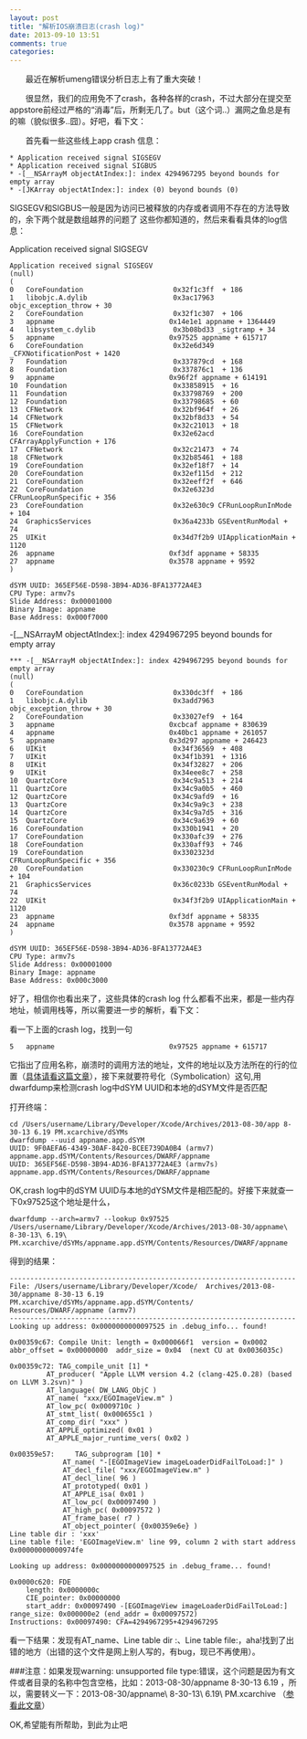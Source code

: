 ```yaml
---
layout: post
title: "解析IOS崩溃日志(crash log)"
date: 2013-09-10 13:51
comments: true
categories: 
---
```



&emsp;&emsp;最近在解析umeng错误分析日志上有了重大突破！

&emsp;&emsp;很显然，我们的应用免不了crash，各种各样的crash，不过大部分在提交至appstore前经过严格的“消毒”后，所剩无几了。but（这个词..）漏网之鱼总是有的嘛（貌似很多..囧）。好吧，看下文：

&emsp;&emsp;首先看一些这些线上app crash 信息：

	* Application received signal SIGSEGV
	* Application received signal SIGBUS
	* -[__NSArrayM objectAtIndex:]: index 4294967295 beyond bounds for empty array
	* -[JKArray objectAtIndex:]: index (0) beyond bounds (0)
	
SIGSEGV和SIGBUS一般是因为访问已被释放的内存或者调用不存在的方法导致的，余下两个就是数组越界的问题了
这些你都知道的，然后来看看具体的log信息：
	
Application received signal SIGSEGV

	Application received signal SIGSEGV
	(null)
	(
	0   CoreFoundation                      0x32f1c3ff  + 186
	1   libobjc.A.dylib                     0x3ac17963 objc_exception_throw + 30
	2   CoreFoundation                      0x32f1c307  + 106
	3   appname                            0x14e1e1 appname + 1364449
	4   libsystem_c.dylib                   0x3b08bd33 _sigtramp + 34
	5   appname                            0x97525 appname + 615717
	6   CoreFoundation                      0x32e6d349 _CFXNotificationPost + 1420
	7   Foundation                          0x337879cd  + 168
	8   Foundation                          0x337876c1  + 136
	9   appname                            0x96f2f appname + 614191
	10  Foundation                          0x33858915  + 16
	11  Foundation                          0x33798769  + 200
	12  Foundation                          0x33798685  + 60
	13  CFNetwork                           0x32bf964f  + 26
	14  CFNetwork                           0x32bf8d33  + 54
	15  CFNetwork                           0x32c21013  + 18
	16  CoreFoundation                      0x32e62acd CFArrayApplyFunction + 176
	17  CFNetwork                           0x32c21473  + 74
	18  CFNetwork                           0x32b85461  + 188
	19  CoreFoundation                      0x32ef18f7  + 14
	20  CoreFoundation                      0x32ef115d  + 212
	21  CoreFoundation                      0x32eeff2f  + 646
	22  CoreFoundation                      0x32e6323d CFRunLoopRunSpecific + 356
	23  CoreFoundation                      0x32e630c9 CFRunLoopRunInMode + 104
	24  GraphicsServices                    0x36a4233b GSEventRunModal + 74
	25  UIKit                               0x34d7f2b9 UIApplicationMain + 1120
	26  appname                            0xf3df appname + 58335
	27  appname                            0x3578 appname + 9592
	)

	dSYM UUID: 365EF56E-D598-3B94-AD36-BFA13772A4E3
	CPU Type: armv7s
	Slide Address: 0x00001000
	Binary Image: appname
	Base Address: 0x000f7000
	
	
-[__NSArrayM objectAtIndex:]: index 4294967295 beyond bounds for empty array

	*** -[__NSArrayM objectAtIndex:]: index 4294967295 beyond bounds for empty array
	(null)
	(
	0   CoreFoundation                      0x330dc3ff  + 186
	1   libobjc.A.dylib                     0x3add7963 objc_exception_throw + 30
	2   CoreFoundation                      0x33027ef9  + 164
	3   appname                            0xcbcaf appname + 830639
	4   appname                            0x40bc1 appname + 261057
	5   appname                            0x3d297 appname + 246423
	6   UIKit                               0x34f36569  + 408
	7   UIKit                               0x34f1b391  + 1316
	8   UIKit                               0x34f32827  + 206
	9   UIKit                               0x34eee8c7  + 258
	10  QuartzCore                          0x34c9a513  + 214
	11  QuartzCore                          0x34c9a0b5  + 460
	12  QuartzCore                          0x34c9afd9  + 16
	13  QuartzCore                          0x34c9a9c3  + 238
	14  QuartzCore                          0x34c9a7d5  + 316
	15  QuartzCore                          0x34c9a639  + 60
	16  CoreFoundation                      0x330b1941  + 20
	17  CoreFoundation                      0x330afc39  + 276
	18  CoreFoundation                      0x330aff93  + 746
	19  CoreFoundation                      0x3302323d CFRunLoopRunSpecific + 356
	20  CoreFoundation                      0x330230c9 CFRunLoopRunInMode + 104
	21  GraphicsServices                    0x36c0233b GSEventRunModal + 74
	22  UIKit                               0x34f3f2b9 UIApplicationMain + 1120
	23  appname                            0xf3df appname + 58335
	24  appname                            0x3578 appname + 9592
	)

	dSYM UUID: 365EF56E-D598-3B94-AD36-BFA13772A4E3
	CPU Type: armv7s
	Slide Address: 0x00001000
	Binary Image: appname
	Base Address: 0x000c3000
	

好了，相信你也看出来了，这些具体的crash log 什么都看不出来，都是一些内存地址，帧调用栈等，所以需要进一步的解析，看下文：

看一下上面的crash log，找到一句

	5   appname                            0x97525 appname + 615717
	
它指出了应用名称，崩溃时的调用方法的地址，文件的地址以及方法所在的行的位置（[具体请看这篇文章](http://www.raywenderlich.com/zh-hans/30818/ios%E5%BA%94%E7%94%A8%E5%B4%A9%E6%BA%83%E6%97%A5%E5%BF%97%E6%8F%AD%E7%A7%98)），接下来就要符号化（Symbolication）这句,用dwarfdump来检测crash log中dSYM UUID和本地的dSYM文件是否匹配

打开终端：
	
	cd /Users/username/Library/Developer/Xcode/Archives/2013-08-30/app 8-30-13 6.19 PM.xcarchive/dSYMs
	dwarfdump --uuid appname.app.dSYM
	UUID: 9F0AEFA6-4349-30AF-8420-BCEE739DA0B4 (armv7) appname.app.dSYM/Contents/Resources/DWARF/appname
	UUID: 365EF56E-D598-3B94-AD36-BFA13772A4E3 (armv7s) appname.app.dSYM/Contents/Resources/DWARF/appname
	
OK,crash log中的dSYM UUID与本地的dYSM文件是相匹配的。好接下来就查一下0x97525这个地址是什么，

	dwarfdump --arch=armv7 --lookup 0x97525  /Users/username/Library/Developer/Xcode/Archives/2013-08-30/appname\ 8-30-13\ 6.19\ PM.xcarchive/dSYMs/appname.app.dSYM/Contents/Resources/DWARF/appname
	
得到的结果：
	
	----------------------------------------------------------------------
 	File: /Users/username/Library/Developer/Xcode/	Archives/2013-08-30/appname 8-30-13 6.19 	PM.xcarchive/dSYMs/appname.app.dSYM/Contents/	Resources/DWARF/appname (armv7)
	----------------------------------------------------------------------
	Looking up address: 0x0000000000097525 in .debug_info... found!

	0x00359c67: Compile Unit: length = 0x000066f1  version = 0x0002  abbr_offset = 0x00000000  addr_size = 0x04  (next CU at 0x0036035c)

	0x00359c72: TAG_compile_unit [1] *
             AT_producer( "Apple LLVM version 4.2 (clang-425.0.28) (based on LLVM 3.2svn)" )
             AT_language( DW_LANG_ObjC )
             AT_name( "xxx/EGOImageView.m" )
             AT_low_pc( 0x0009710c )
             AT_stmt_list( 0x000655c1 )
             AT_comp_dir( "xxx" )
             AT_APPLE_optimized( 0x01 )
             AT_APPLE_major_runtime_vers( 0x02 )

	0x00359e57:     TAG_subprogram [10] *
                 AT_name( "-[EGOImageView imageLoaderDidFailToLoad:]" )
                 AT_decl_file( "xxx/EGOImageView.m" )
                 AT_decl_line( 96 )
                 AT_prototyped( 0x01 )
                 AT_APPLE_isa( 0x01 )
                 AT_low_pc( 0x00097490 )
                 AT_high_pc( 0x00097572 )
                 AT_frame_base( r7 )
                 AT_object_pointer( {0x00359e6e} )
	Line table dir : 'xxx'
	Line table file: 'EGOImageView.m' line 99, column 2 with start address 0x00000000000974fe

	Looking up address: 0x0000000000097525 in .debug_frame... found!

	0x0000c620: FDE
        length: 0x0000000c
   		CIE_pointer: 0x00000000
    	start_addr: 0x00097490 -[EGOImageView imageLoaderDidFailToLoad:]
    range_size: 0x000000e2 (end_addr = 0x00097572)
  	Instructions: 0x00097490: CFA=4294967295+4294967295
  	
看一下结果：发现有AT_name、Line table dir :、Line table file:，aha!找到了出错的地方（出错的这个文件是网上别人写的，有bug，现已不再使用）。

###注意：如果发现warning: unsupported file type:错误，这个问题是因为有文件或者目录的名称中包含空格，比如：2013-08-30/appname 8-30-13 6.19 ，所以，需要转义一下：2013-08-30/appname\ 8-30-13\ 6.19\ PM.xcarchive
（[参看此文章](http://www.whoslab.me/blog/?cat=24)）

OK,希望能有所帮助，到此为止吧
